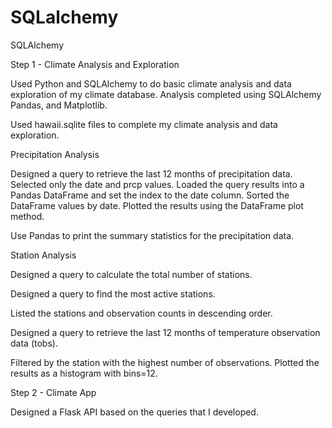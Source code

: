 # SQLalchemy
SQLAlchemy 



Step 1 - Climate Analysis and Exploration

Used Python and SQLAlchemy to do basic climate analysis and data exploration of my climate database. Analysis completed using SQLAlchemy Pandas, and Matplotlib.


Used hawaii.sqlite files to complete my climate analysis and data exploration.



Precipitation Analysis


Designed a query to retrieve the last 12 months of precipitation data.
Selected only the date and prcp values.
Loaded the query results into a Pandas DataFrame and set the index to the date column.
Sorted the DataFrame values by date.
Plotted the results using the DataFrame plot method.





Use Pandas to print the summary statistics for the precipitation data.



Station Analysis


Designed a query to calculate the total number of stations.

Designed a query to find the most active stations.


Listed the stations and observation counts in descending order.




Designed a query to retrieve the last 12 months of temperature observation data (tobs).


Filtered by the station with the highest number of observations.
Plotted the results as a histogram with bins=12.









Step 2 - Climate App

Designed a Flask API based on the queries that I developed.





